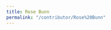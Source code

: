 ```yaml
---
title: Rose Bunn
permalink: "/contributor/Rose%20Bunn"
---
```


<!--

Escapes: https://www.w3schools.com/tags/ref_urlencode.ASP

    %2E for .
    %20 for space
    %27 for '

-->
